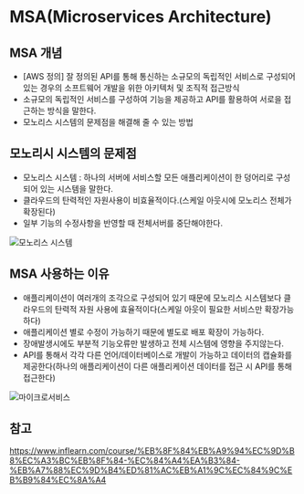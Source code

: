 # MSA(Microservices Architecture)

## MSA 개념
 - [AWS 정의] 잘 정의된 API를 통해 통신하는 소규모의 독립적인 서비스로 구성되어있는 경우의 소프트웨어 개발을 위한 아키텍처 및 조직적 접근방식
 - 소규모의 독립적인 서비스를 구성하여 기능을 제공하고 API를 활용하여 서로을 접근하는 방식을 말한다.
 - 모노리스 시스템의 문제점을 해결해 줄 수 있는 방법

## 모노리시 시스템의 문제점
 - 모노리스 시스템 : 하나의 서버에 서비스할 모든 애플리케이션이 한 덩어리로 구성되어 있는 시스템을 말한다. 
 - 클라우드의 탄력적인 자원사용이 비효율적이다.(스케일 아웃시에 모노리스 전체가 확장된다)
 - 일부 기능의 수정사항을 반영할 때 전체서버를 중단해야한다.

![모노리스 시스템](https://user-images.githubusercontent.com/43057593/221401215-91fc96e2-ff22-457c-b08d-182c9bec7483.JPG)


## MSA 사용하는 이유 
 - 애플리케이션이 여러개의 조각으로 구성되어 있기 때문에 모노리스 시스템보다 클라우드의 탄력적 자원 사용에 효율적이다(스케일 아웃이 필요한 서비스만 확장가능하다)
 - 애플리케이션 별로 수정이 가능하기 때문에 별도로 배포 확장이 가능하다.
 - 장애발생시에도 부분적 기능오류만 발생하고 전체 시스템에 영향을 주지않는다.
 - API를 통해서 각각 다른 언어/데이터베이스로 개발이 가능하고 데이터의 캡슐화를 제공한다(하나의 애플리케이션이 다른 애플리케이션 데이터를 접근 시 API를 통해 접근한다)

![마이크로서비스](https://user-images.githubusercontent.com/43057593/221401297-e9ffd310-7fc7-434e-9215-6b597949ad25.png)





## 참고 
https://www.inflearn.com/course/%EB%8F%84%EB%A9%94%EC%9D%B8%EC%A3%BC%EB%8F%84-%EC%84%A4%EA%B3%84-%EB%A7%88%EC%9D%B4%ED%81%AC%EB%A1%9C%EC%84%9C%EB%B9%84%EC%8A%A4
